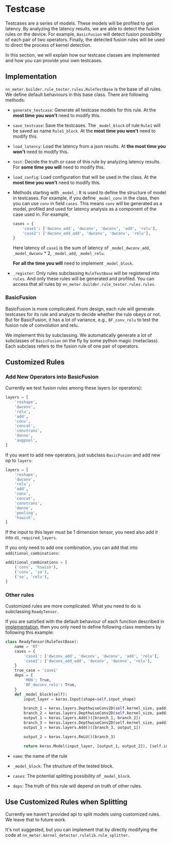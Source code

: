 # Testcase

Testcases are a series of models. These models will be profiled to get latency. By analyzing the latency results, we are able to detect the fusion rules on the device. For example, `BasicFusion` will detect fusion possibility of each pair of two operators. Finally, the detected fusion rules will be used to direct the process of kernel detection.

In this section, we will explain how our testcase classes are implemented and how you can provide your own testcases.

## Implementation

`nn_meter.builder.rule_tester.rules.RuleTestBase` is the base of all rules. We define default behaviours in this base class. There are following methods:

- `generate_testcase`: Generate all testcase models for this rule. At the **most time you won't** need to modify this.

- `save_testcase`: Save the testcases. The `_model_block` of rule `Rule1` will be saved as name `Rule1_block`. At the **most time you won't** need to modify this.

- `load_latency`: Load the latency from a json results. At **the most time you won't** need to modify this.

- `test`: Decide the truth or case of this rule by analyzing latency results. For **some time you will** need to modify this.

- `load_config`: Load configuration that will be used in the class. At the **most time you won't** need to modify this.

- Methods starting with `_model_`: It is used to define the structure of model in testcases. For example, if you define `_model_conv` in the class, then you can use `conv` in field `cases`. This means `conv` will be generated as a model, profiled and used for latency analysis as a component of the case used in. For example,
  
    ```python
    cases = {
        'case1': ['dwconv_add', 'dwconv', 'dwconv', 'add', 'relu'],
        'case2': ['dwconv_add_add', 'dwconv', 'dwconv', 'relu'],
    }
    ```

    Here latency of `case1` is the sum of latency of `_model_dwconv_add`, `_model_dwconv` * 2, `_model_add`, `_model_relu`.

    **For all the time you will** need to implement `_model_block`.

- `_register`: Only rules subclassing `RuleTestBase` will be registered into `rules`. And only these rules will be generated and profiled. You can access that all rules by `nn_meter.builder.rule_tester.rules.rules`.

### BasicFusion

BasicFusion is more complicated. From design, each rule will generate testcases for its rule and analyze to decide whether the rule obeys or not. But for BasicFusion, it has a lot of variance, e.g., `BF_conv_relu` to test the fusion rule of convolution and relu.

We implement this by subclassing. We automatically generate a lot of subclasses of `BasicFusion` on the fly by some python magic (metaclass). Each subclass refers to the fusion rule of one pair of operators.

## Customized Rules

### Add New Operators into BasicFusion

Currently we test fusion rules among these layers (or operators):

```python
layers = [
    'reshape',
    'dwconv',
    'relu',
    'add',
    'conv',
    'concat',
    'convtrans',
    'dense',
    'avgpool',
]
```

If you want to add new operators, just subclass `BasicFusion` and add new op to `layers`:

```python
layers = [
    'reshape',
    'dwconv',
    'relu',
    'add',
    'conv',
    'concat',
    'convtrans',
    'dense',
    'pooling',
    'hswish',
]
```

If the input to this layer must be 1 dimension tensor, you need also add it into `d1_required_layers`.

If you only need to add one combination, you can add that into `additional_combinations`:
```python
additional_combinations = [
    ('conv', 'hswish'),
    ('conv', 'se'),
    ('se', 'relu'),
]
```

### Other rules

Customized rules are more complicated. What you need to do is subclassing `ReadyTensor`.

If you are satisfied with the default behaviour of each function described in [implementation](#implementation), then you only need to define following class members by following this example:

```python
class ReadyTensor(RuleTestBase):
    name = 'RT'
    cases = {
        'case1': ['dwconv_add', 'dwconv', 'dwconv', 'add', 'relu'],
        'case2': ['dwconv_add_add', 'dwconv', 'dwconv', 'relu'],
    }
    true_case = 'case1'
    deps = {
        'MON': True,
        'BF_dwconv_relu': True,
    }
    def _model_block(self):
        input_layer = keras.Input(shape=self.input_shape)

        branch_1 = keras.layers.DepthwiseConv2D(self.kernel_size, padding='same')(input_layer)
        branch_2 = keras.layers.DepthwiseConv2D(self.kernel_size, padding='same')(input_layer)
        output_1 = keras.layers.Add()([branch_1, branch_2])
        branch_3 = keras.layers.DepthwiseConv2D(self.kernel_size, padding='same')(input_layer)
        output_1 = keras.layers.Add()([branch_3, output_1])

        output_2 = keras.layers.ReLU()(branch_3)

        return keras.Model(input_layer, [output_1, output_2]), [self.input_shape]
```

- `name`: the name of the rule

- `_model_block`: The structure of the tested block.

- `cases`: The potential splitting possibility of `_model_block`.

- `deps`: The truth of this rule will depend on truth of other rules.


## Use Customized Rules when Splitting

Currently we haven't provided api to split models using customized rules. We leave that to future work.

It's not suggested, but you can implement that by directly modifying the code at `nn_meter.kernel_detector.rulelib.rule_splitter`.
